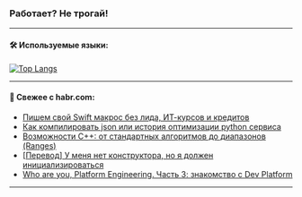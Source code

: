 ### Работает? Не трогай!

---
<!--
#### 🛠️ Technical stack:

![Java](https://img.shields.io/badge/Java-informational?logo=Oracle&style=flat&logoColor=white&color=FF4500)
![Kotlin](https://img.shields.io/badge/Kotlin-informational?logo=Kotlin&style=flat&logoColor=white&color=774D97)
![TS](https://img.shields.io/badge/TypeScript-informational?logo=typeScript&style=flat&logoColor=black&color=017acc)
![Python](https://img.shields.io/badge/Python-informational?logo=Python&style=flat&logoColor=black&color=ffdd54) <br>
![Spring](https://img.shields.io/badge/Spring-informational?logo=Spring&style=flat&logoColor=white&color=6DB33F) 
![SpringBoot](https://img.shields.io/badge/SpringBoot-informational?logo=SpringBoot&style=flat&logoColor=white&color=6DB33F)
![Nest](https://img.shields.io/badge/NestJS-informational?logo=NestJS&style=flat&logoColor=white&color=E0234E) 
![NodeJS](https://img.shields.io/badge/NodeJS-informational?logo=node.js&style=flat&logoColor=white&color=70A760)<br>
![PostgreSQL](https://img.shields.io/badge/PostgreSQL-informational?logo=PostgreSQL&style=flat&logoColor=white&color=DAA520)
![MongoDB](https://img.shields.io/badge/MongoDB-informational?logo=MongoDB&style=flat&logoColor=white&color=870000)
![Apache](https://img.shields.io/badge/Apache-informational?logo=apache&style=flat&logoColor=white&color=f74e28)

___ 
-->

#### 🛠️ Используемые языки:

[![Top Langs](https://github-readme-stats-u2qms2cxw-advtsettinggmailcoms-projects.vercel.app/api/top-langs/?username=zloylis&langs_count=10&hide_title=true&title_color=e6edf3&size_weight=0.5&count_weight=0.5&layout=compact&hide_progress=true&hide_border=true&theme=dracula)](https://github.com/zloylis)

<!---


####  :octocat:&nbsp;&nbsp; Статистика:

![GitHub stats](https://github-readme-stats-u2qms2cxw-advtsettinggmailcoms-projects.vercel.app/api?username=zloylis&show_icons=true&hide_border=true&theme=dracula&title_color=e6edf3&include_all_commits=true&count_private=true&hide_rank=false&hide_title=true&rank_icon=github)
-->
---

#### 💬 Свежее с habr.com:

<!-- BLOG-POST-LIST:START -->
- [Пишем свой Swift макрос без лида, ИТ-курсов и кредитов](https://habr.com/ru/companies/alfa/articles/828888/?utm_source=habrahabr&utm_medium=rss&utm_campaign=828888)
- [Как компилировать json или история оптимизации python сервиса](https://habr.com/ru/companies/okko/articles/828986/?utm_source=habrahabr&utm_medium=rss&utm_campaign=828986)
- [Возможности С++: от стандартных алгоритмов до диапазонов &lpar;Ranges&rpar;](https://habr.com/ru/companies/simbirsoft/articles/828878/?utm_source=habrahabr&utm_medium=rss&utm_campaign=828878)
- [[Перевод] У меня нет конструктора, но я должен инициализироваться](https://habr.com/ru/articles/828936/?utm_source=habrahabr&utm_medium=rss&utm_campaign=828936)
- [Who are you, Platform Engineering. Часть 3: знакомство с Dev Platform](https://habr.com/ru/companies/vk/articles/827022/?utm_source=habrahabr&utm_medium=rss&utm_campaign=827022)
<!-- BLOG-POST-LIST:END -->

---
